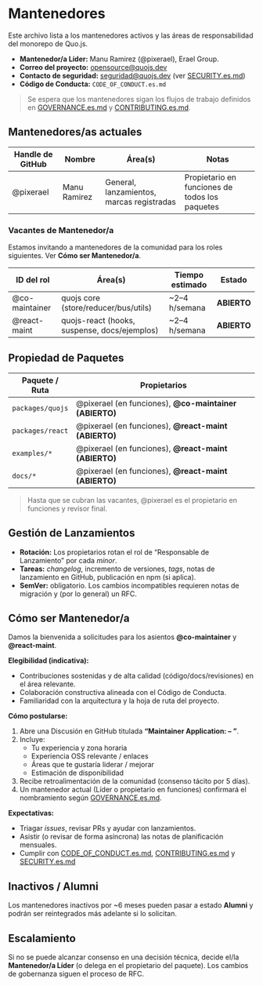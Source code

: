 # Mantenedores

Este archivo lista a los mantenedores activos y las áreas de responsabilidad del monorepo de Quo.js.

- **Mantenedor/a Líder:** Manu Ramirez (@pixerael), Erael Group.
- **Correo del proyecto:** opensource@quojs.dev
- **Contacto de seguridad:** seguridad@quojs.dev (ver [SECURITY.es.md](./SECURITY.es.md))
- **Código de Conducta:** `CODE_OF_CONDUCT.es.md`

> Se espera que los mantenedores sigan los flujos de trabajo definidos en [GOVERNANCE.es.md](./GOVERNANCE.es.md) y [CONTRIBUTING.es.md](./CONTRIBUTING.es.md).

## Mantenedores/as actuales

| Handle de GitHub | Nombre       | Área(s)                                   | Notas                          |
|------------------|--------------|-------------------------------------------|------------------------------------------------|
| @pixerael        | Manu Ramirez | General, lanzamientos, marcas registradas | Propietario en funciones de todos los paquetes |

### Vacantes de Mantenedor/a

Estamos invitando a mantenedores de la comunidad para los roles siguientes. Ver **Cómo ser Mantenedor/a**.

| ID del rol       | Área(s)                                       | Tiempo estimado   | Estado   |
|------------------|-----------------------------------------------|-------------------|----------|
| @co-maintainer   | quojs core (store/reducer/bus/utils)          | ~2–4 h/semana     | **ABIERTO** |
| @react-maint     | quojs-react (hooks, suspense, docs/ejemplos)  | ~2–4 h/semana     | **ABIERTO** |

## Propiedad de Paquetes

| Paquete / Ruta           | Propietarios                                           |
|--------------------------|--------------------------------------------------------|
| `packages/quojs`         | @pixerael (en funciones), **@co-maintainer (ABIERTO)** |
| `packages/react`         | @pixerael (en funciones), **@react-maint (ABIERTO)**   |
| `examples/*`             | @pixerael (en funciones), **@react-maint (ABIERTO)**   |
| `docs/*`                 | @pixerael (en funciones), **@react-maint (ABIERTO)**   |

> Hasta que se cubran las vacantes, @pixerael es el propietario en funciones y revisor final.

## Gestión de Lanzamientos

- **Rotación:** Los propietarios rotan el rol de “Responsable de Lanzamiento” por cada *minor*.
- **Tareas:** *changelog*, incremento de versiones, *tags*, notas de lanzamiento en GitHub, publicación en npm (si aplica).
- **SemVer:** obligatorio. Los cambios incompatibles requieren notas de migración y (por lo general) un RFC.

## Cómo ser Mantenedor/a

Damos la bienvenida a solicitudes para los asientos **@co-maintainer** y **@react-maint**.

**Elegibilidad (indicativa):**
- Contribuciones sostenidas y de alta calidad (código/docs/revisiones) en el área relevante.
- Colaboración constructiva alineada con el Código de Conducta.
- Familiaridad con la arquitectura y la hoja de ruta del proyecto.

**Cómo postularse:**
1. Abre una Discusión en GitHub titulada **“Maintainer Application: <role> – <your handle>”**.
2. Incluye:
   - Tu experiencia y zona horaria
   - Experiencia OSS relevante / enlaces
   - Áreas que te gustaría liderar / mejorar
   - Estimación de disponibilidad
3. Recibe retroalimentación de la comunidad (consenso tácito por 5 días).
4. Un mantenedor actual (Líder o propietario en funciones) confirmará el nombramiento según [GOVERNANCE.es.md](./GOVERNANCE.es.md).

**Expectativas:**
- Triagar *issues*, revisar PRs y ayudar con lanzamientos.
- Asistir (o revisar de forma asíncrona) las notas de planificación mensuales.
- Cumplir con [CODE_OF_CONDUCT.es.md](./CODE_OF_CONDUCT.es.md), [CONTRIBUTING.es.md](./CONTRIBUTING.es.md) y [SECURITY.es.md](./SECURITY.es.md)

## Inactivos / Alumni

Los mantenedores inactivos por ~6 meses pueden pasar a estado **Alumni** y podrán ser reintegrados más adelante si lo solicitan.

## Escalamiento

Si no se puede alcanzar consenso en una decisión técnica, decide el/la **Mantenedor/a Líder** (o delega en el propietario del paquete). Los cambios de gobernanza siguen el proceso de RFC.
